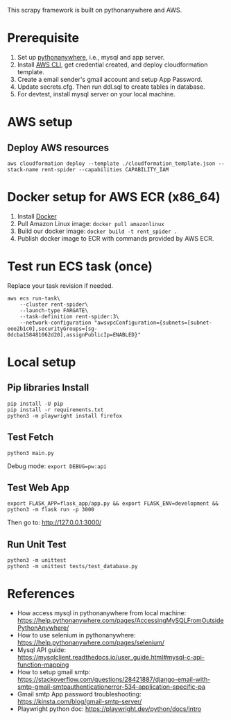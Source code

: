 This scrapy framework is built on pythonanywhere and AWS.

# Prerequisite

1. Set up [pythonanywhere](https://www.pythonanywhere.com/), i.e., mysql and app server.
2. Install [AWS CLI](https://docs.aws.amazon.com/cli/latest/userguide/getting-started-install.html), get credential created, and deploy cloudformation template.
3. Create a email sender's gmail account and setup App Password.
4. Update secrets.cfg. Then run ddl.sql to create tables in database.
5. For devtest, install mysql server on your local machine.

# AWS setup

## Deploy AWS resources

```
aws cloudformation deploy --template ./cloudformation_template.json --stack-name rent-spider --capabilities CAPABILITY_IAM
```

# Docker setup for AWS ECR (x86_64)

1. Install [Docker](https://docs.docker.com/desktop/install/mac-install/)
2. Pull Amazon Linux image: `docker pull amazonlinux`
3. Build our docker image: `docker build -t rent_spider .`
4. Publish docker image to ECR with commands provided by AWS ECR.

# Test run ECS task (once)

Replace your task revision if needed.

```
aws ecs run-task\
	--cluster rent-spider\
	--launch-type FARGATE\
	--task-definition rent-spider:3\
	--network-configuration "awsvpcConfiguration={subnets=[subnet-eee2b1c0],securityGroups=[sg-0dcba158481062d20],assignPublicIp=ENABLED}"
```

# Local setup

## Pip libraries Install

```
pip install -U pip
pip install -r requirements.txt
python3 -m playwright install firefox
```

## Test Fetch

```
python3 main.py
```

Debug mode: `export DEBUG=pw:api`

## Test Web App

```
export FLASK_APP=flask_app/app.py && export FLASK_ENV=development && python3 -m flask run -p 3000
```

Then go to: http://127.0.0.1:3000/

## Run Unit Test

```
python3 -m unittest
python3 -m unittest tests/test_database.py
```

# References

- How access mysql in pythonanywhere from local machine: https://help.pythonanywhere.com/pages/AccessingMySQLFromOutsidePythonAnywhere/
- How to use selenium in pythonanywhere: https://help.pythonanywhere.com/pages/selenium/
- Mysql API guide: https://mysqlclient.readthedocs.io/user_guide.html#mysql-c-api-function-mapping
- How to setup gmail smtp: https://stackoverflow.com/questions/28421887/django-email-with-smtp-gmail-smtpauthenticationerror-534-application-specific-pa
- Gmail smtp App password troubleshooting: https://kinsta.com/blog/gmail-smtp-server/
- Playwright python doc: https://playwright.dev/python/docs/intro
